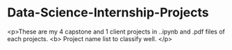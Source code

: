 # Data-Science-Internship-Projects
&lt;p>These are my 4 capstone and 1 client projects in ..ipynb and .pdf files of each projects.  &lt;b> Project name list to classify well. &lt;/p>
